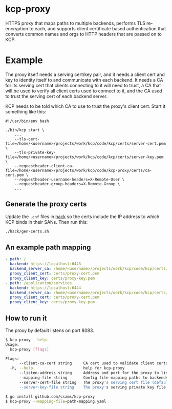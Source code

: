 # kcp-proxy
HTTPS proxy that maps paths to multiple backends, performs TLS re-encryption to
each, and supports client certificate based authentication that converts common
names and orgs to HTTP headers that are passed on to KCP.

# Example
The proxy itself needs a serving cert/key pair, and it needs a client cert and
key to identity itself to and communicate with each backend. It needs a CA for
its serving cert that clients connecting to it will need to trust, a CA that will
be used to verify all client certs used to connect to it, and the CA used to
trust the serving cert of each backend server.

KCP needs to be told which CA to use to trust the proxy's client cert. Start it
something like this:
```
#!/usr/bin/env bash

./bin/kcp start \
    ...
    --tls-cert-file=/home/<username>/projects/work/kcp/code/kcp/certs/server-cert.pem \
    --tls-private-key-file=/home/<username>/projects/work/kcp/code/kcp/certs/server-key.pem \
    --requestheader-client-ca-file=/home/<username>/projects/work/kcp/code/kcp-proxy/certs/ca-cert.pem \
    --requestheader-username-headers=X-Remote-User \
    --requestheader-group-headers=X-Remote-Group \
    ...
```

## Generate the proxy certs
Update the `.cnf` files in [hack](hack) so the certs include the IP address to
which KCP binds in their SANs. Then run this:
```bash
./hack/gen-certs.sh
```

## An example path mapping
```yaml
- path: /
  backend: https://localhost:6443
  backend_server_ca: /home/<username>/projects/work/kcp/code/kcp/certs/ca-cert.pem
  proxy_client_cert: certs/proxy-cert.pem
  proxy_client_key: certs/proxy-key.pem
- path: /application/services
  backend: https://localhost:6444
  backend_server_ca: /home/<username>/projects/work/kcp/code/kcp/certs/ca-cert.pem
  proxy_client_cert: certs/proxy-cert.pem
  proxy_client_key: certs/proxy-key.pem
```

## How to run it
The proxy by default listens on port 8083.
```bash
$ kcp-proxy --help
Usage:
  kcp-proxy [flags]

Flags:
      --client-ca-cert string     CA cert used to validate client certs (default "certs/ca-cert.pem")
  -h, --help                      help for kcp-proxy
      --listen-address string     Address and port for the proxy to listen on (default ":8083")
      --mapping-file string       Config file mapping paths to backends
      --server-cert-file string   The proxy's serving cert file (default "certs/server-cert.pem")
      --server-key-file string    The proxy's serving private key file (default "certs/server-key.pem")

$ go install github.com/csams/kcp-proxy
$ kcp-proxy --mapping-file=path-mapping.yaml
```